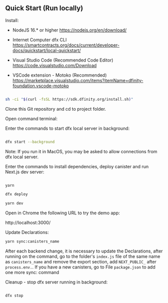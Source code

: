 
## Quick Start (Run locally)

  

Install:

  

- NodeJS 16.\* or higher https://nodejs.org/en/download/

- Internet Computer dfx CLI https://smartcontracts.org/docs/current/developer-docs/quickstart/local-quickstart/

- Visual Studio Code (Recommended Code Editor) https://code.visualstudio.com/Download

- VSCode extension - Motoko (Recommended) https://marketplace.visualstudio.com/items?itemName=dfinity-foundation.vscode-motoko

  

```bash

sh -ci "$(curl -fsSL https://sdk.dfinity.org/install.sh)"

```

  

Clone this Git repository and cd to project folder.

  

Open command terminal:

Enter the commands to start dfx local server in background:

  

```bash

dfx start --background

```

  

Note: If you run it in MacOS, you may be asked to allow connections from dfx local server.

  

Enter the commands to install dependencies, deploy canister and run Next.js dev server:

  

```bash

yarn

dfx deploy

yarn dev

```

  

Open in Chrome the following URL to try the demo app:

http://localhost:3000/

  

Update Declarations:

```bash
yarn sync:canisters_name
```
 After each backend change, it is necessary to update the Declarations, after running on the command, go to the folder's `index.js` file of the same name as `canisters_name` and remove the export section, add `NEXT_PUBLIC_` after `process.env.`.
 If you have a new canisters, go to File `package.json` to add one more sync: command

Cleanup - stop dfx server running in background:  
```bash

dfx stop

```